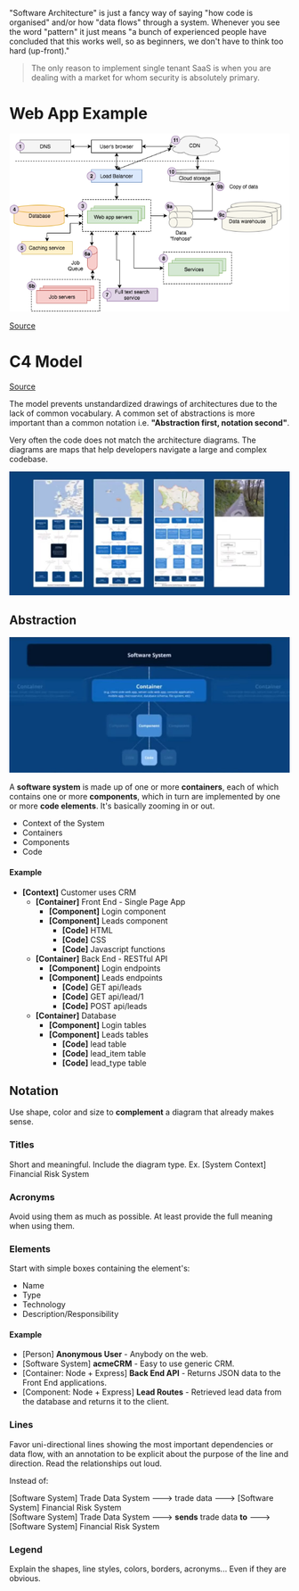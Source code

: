 "Software Architecture" is just a fancy way of saying "how code is organised" and/or how "data flows" through a system. Whenever you see the word "pattern" it just means "a bunch of experienced people have concluded that this works well, so as beginners, we don't have to think too hard (up-front)."

> The only reason to implement single tenant SaaS is when you are dealing with a market for whom security is absolutely primary.

# Web App Example

![Web 101](../pics/architecture/architecture_web_101.png)

[Source](https://engineering.videoblocks.com/web-architecture-101-a3224e126947)

# C4 Model

[Source](https://www.youtube.com/watch?v=1zYK615kepE)

The model prevents unstandardized drawings of architectures due to the lack of common vocabulary. A common set of abstractions is more important than a common notation i.e. **"Abstraction first, notation second"**.

Very often the code does not match the architecture diagrams. The diagrams are maps that help developers navigate a large and complex codebase.

![C4](../pics/architecture/architecture_c4model_maps.jpg)

## Abstraction

![Abstraction](../pics/architecture/architecture_c4model_scope.jpg)

A **software system** is made up of one or more **containers**, each of which contains one or more **components**, which in turn are implemented by one or more **code elements**. It's basically zooming in or out.

-   Context of the System
-   Containers
-   Components
-   Code

#### Example

-   **[Context]** Customer uses CRM
    -   **[Container]** Front End - Single Page App
        -   **[Component]** Login component
        -   **[Component]** Leads component
            -   **[Code]** HTML
            -   **[Code]** CSS
            -   **[Code]** Javascript functions
    -   **[Container]** Back End - RESTful API
        -   **[Component]** Login endpoints
        -   **[Component]** Leads endpoints
            -   **[Code]** GET api/leads
            -   **[Code]** GET api/lead/1
            -   **[Code]** POST api/leads
    -   **[Container]** Database
        -   **[Component]** Login tables
        -   **[Component]** Leads tables
            -   **[Code]** lead table
            -   **[Code]** lead_item table
            -   **[Code]** lead_type table

## Notation

Use shape, color and size to **complement** a diagram that already makes sense.

### Titles

Short and meaningful. Include the diagram type. Ex. [System Context] Financial Risk System

### Acronyms

Avoid using them as much as possible. At least provide the full meaning when using them.

### Elements

Start with simple boxes containing the element's:

-   Name
-   Type
-   Technology
-   Description/Responsibility

#### Example

-   [Person] **Anonymous User** - Anybody on the web.
-   [Software System] **acmeCRM** - Easy to use generic CRM.
-   [Container: Node + Express] **Back End API** - Returns JSON data to the Front End applications.
-   [Component: Node + Express] **Lead Routes** - Retrieved lead data from the database and returns it to the client.

### Lines

Favor uni-directional lines showing the most important dependencies or data flow, with an annotation to be explicit about the purpose of the line and direction. Read the relationships out loud.

Instead of:

[Software System] Trade Data System ---> trade data ---> [Software System] Financial Risk System  
[Software System] Trade Data System ---> **sends** trade data **to** ---> [Software System] Financial Risk System

### Legend

Explain the shapes, line styles, colors, borders, acronyms... Even if they are obvious.
